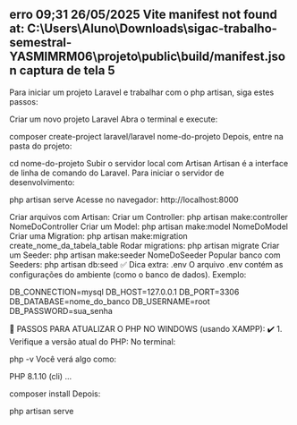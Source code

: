 erro 09;31 26/05/2025 
Vite manifest not found at: C:\Users\Aluno\Downloads\sigac-trabalho-semestral-YASMIMRM06\projeto\public\build/manifest.json
captura de tela 5
------------

Para iniciar um projeto Laravel e trabalhar com o php artisan, siga estes passos:

 Criar um novo projeto Laravel
Abra o terminal e execute:

composer create-project laravel/laravel nome-do-projeto
Depois, entre na pasta do projeto:

cd nome-do-projeto
Subir o servidor local com Artisan
Artisan é a interface de linha de comando do Laravel. Para iniciar o servidor de desenvolvimento:

php artisan serve
Acesse no navegador: http://localhost:8000

Criar arquivos com Artisan:
Criar um Controller:
php artisan make:controller NomeDoController
Criar um Model:
php artisan make:model NomeDoModel
Criar uma Migration:
php artisan make:migration create_nome_da_tabela_table
Rodar migrations:
php artisan migrate
Criar um Seeder:
php artisan make:seeder NomeDoSeeder
Popular banco com Seeders:
php artisan db:seed
✅ Dica extra: .env
O arquivo .env contém as configurações do ambiente (como o banco de dados). Exemplo:

DB_CONNECTION=mysql
DB_HOST=127.0.0.1
DB_PORT=3306
DB_DATABASE=nome_do_banco
DB_USERNAME=root
DB_PASSWORD=sua_senha


🔧 PASSOS PARA ATUALIZAR O PHP NO WINDOWS (usando XAMPP):
✔️ 1. Verifique a versão atual do PHP:
No terminal:

php -v
Você verá algo como:

PHP 8.1.10 (cli) ...


composer install
Depois:

php artisan serve
